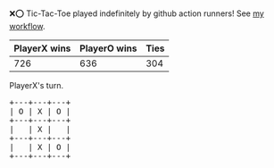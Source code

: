 :x::o: Tic-Tac-Toe played indefinitely by github action runners! See [my workflow](.github/workflows/play.yaml).

|PlayerX wins|PlayerO wins|Ties|
|-|-|-|
|726|636|304|

PlayerX's turn.

<pre>
+---+---+---+
| O | X | O |
+---+---+---+
|   | X |   |
+---+---+---+
|   | X | O |
+---+---+---+
</pre>